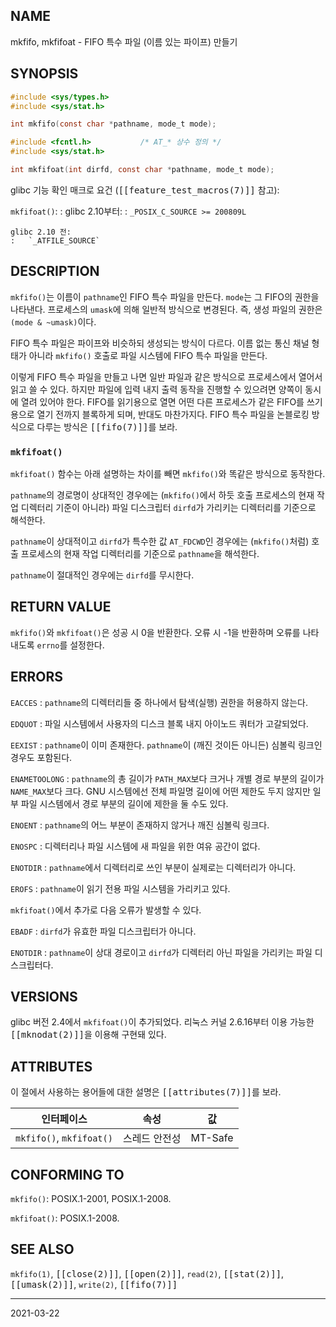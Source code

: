 ## NAME

mkfifo, mkfifoat - FIFO 특수 파일 (이름 있는 파이프) 만들기

## SYNOPSIS

```c
#include <sys/types.h>
#include <sys/stat.h>

int mkfifo(const char *pathname, mode_t mode);

#include <fcntl.h>           /* AT_* 상수 정의 */
#include <sys/stat.h>

int mkfifoat(int dirfd, const char *pathname, mode_t mode);
```

glibc 기능 확인 매크로 요건 (<tt>[[feature_test_macros(7)]]</tt> 참고):

`mkfifoat()`:
:   glibc 2.10부터:
    :   `_POSIX_C_SOURCE >= 200809L`

    glibc 2.10 전:
    :   `_ATFILE_SOURCE`

## DESCRIPTION

`mkfifo()`는 이름이 `pathname`인 FIFO 특수 파일을 만든다. `mode`는 그 FIFO의 권한을 나타낸다. 프로세스의 `umask`에 의해 일반적 방식으로 변경된다. 즉, 생성 파일의 권한은 `(mode & ~umask)`이다.

FIFO 특수 파일은 파이프와 비슷하되 생성되는 방식이 다르다. 이름 없는 통신 채널 형태가 아니라 `mkfifo()` 호출로 파일 시스템에 FIFO 특수 파일을 만든다.

이렇게 FIFO 특수 파일을 만들고 나면 일반 파일과 같은 방식으로 프로세스에서 열어서 읽고 쓸 수 있다. 하지만 파일에 입력 내지 출력 동작을 진행할 수 있으려면 양쪽이 동시에 열려 있어야 한다. FIFO를 읽기용으로 열면 어떤 다른 프로세스가 같은 FIFO를 쓰기용으로 열기 전까지 블록하게 되며, 반대도 마찬가지다. FIFO 특수 파일을 논블로킹 방식으로 다루는 방식은 <tt>[[fifo(7)]]</tt>를 보라.

### `mkfifoat()`

`mkfifoat()` 함수는 아래 설명하는 차이를 빼면 `mkfifo()`와 똑같은 방식으로 동작한다.

`pathname`의 경로명이 상대적인 경우에는 (`mkfifo()`에서 하듯 호출 프로세스의 현재 작업 디렉터리 기준이 아니라) 파일 디스크립터 `dirfd`가 가리키는 디렉터리를 기준으로 해석한다.

`pathname`이 상대적이고 `dirfd`가 특수한 값 `AT_FDCWD`인 경우에는 (`mkfifo()`처럼) 호출 프로세스의 현재 작업 디렉터리를 기준으로 `pathname`을 해석한다.

`pathname`이 절대적인 경우에는 `dirfd`를 무시한다.

## RETURN VALUE

`mkfifo()`와 `mkfifoat()`은 성공 시 0을 반환한다. 오류 시 -1을 반환하며 오류를 나타내도록 `errno`를 설정한다.

## ERRORS

`EACCES`
:   `pathname`의 디렉터리들 중 하나에서 탐색(실행) 권한을 허용하지 않는다.

`EDQUOT`
:   파일 시스템에서 사용자의 디스크 블록 내지 아이노드 쿼터가 고갈되었다.

`EEXIST`
:   `pathname`이 이미 존재한다. `pathname`이 (깨진 것이든 아니든) 심볼릭 링크인 경우도 포함된다.

`ENAMETOOLONG`
:   `pathname`의 총 길이가 `PATH_MAX`보다 크거나 개별 경로 부분의 길이가 `NAME_MAX`보다 크다. GNU 시스템에선 전체 파일명 길이에 어떤 제한도 두지 않지만 일부 파일 시스템에서 경로 부분의 길이에 제한을 둘 수도 있다.

`ENOENT`
:   `pathname`의 어느 부분이 존재하지 않거나 깨진 심볼릭 링크다.

`ENOSPC`
:   디렉터리나 파일 시스템에 새 파일을 위한 여유 공간이 없다.

`ENOTDIR`
:   `pathname`에서 디렉터리로 쓰인 부분이 실제로는 디렉터리가 아니다.

`EROFS`
:   `pathname`이 읽기 전용 파일 시스템을 가리키고 있다.

`mkfifoat()`에서 추가로 다음 오류가 발생할 수 있다.

`EBADF`
:   `dirfd`가 유효한 파일 디스크립터가 아니다.

`ENOTDIR`
:   `pathname`이 상대 경로이고 `dirfd`가 디렉터리 아닌 파일을 가리키는 파일 디스크립터다.

## VERSIONS

glibc 버전 2.4에서 `mkfifoat()`이 추가되었다. 리눅스 커널 2.6.16부터 이용 가능한 <tt>[[mknodat(2)]]</tt>을 이용해 구현돼 있다.

## ATTRIBUTES

이 절에서 사용하는 용어들에 대한 설명은 <tt>[[attributes(7)]]</tt>를 보라.

| 인터페이스 | 속성 | 값 |
| --- | --- | --- |
| `mkfifo()`, `mkfifoat()` | 스레드 안전성 | MT-Safe |

## CONFORMING TO

`mkfifo()`: POSIX.1-2001, POSIX.1-2008.

`mkfifoat()`: POSIX.1-2008.

## SEE ALSO

`mkfifo(1)`, <tt>[[close(2)]]</tt>, <tt>[[open(2)]]</tt>, `read(2)`, <tt>[[stat(2)]]</tt>, <tt>[[umask(2)]]</tt>, `write(2)`, <tt>[[fifo(7)]]</tt>

----

2021-03-22
